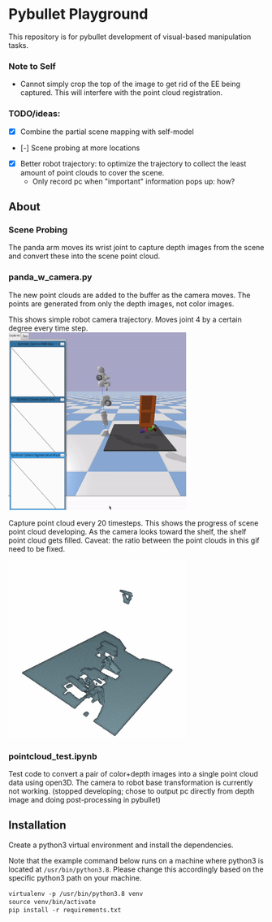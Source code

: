 # Pybullet Playground

This repository is for pybullet development of visual-based manipulation tasks.

### Note to Self
- Cannot simply crop the top of the image to get rid of the EE being captured. This will interfere with the point cloud registration.

### TODO/ideas:
- [x] Combine the partial scene mapping with self-model
- [-] Scene probing at more locations
- [x] Better robot trajectory: to optimize the trajectory to collect the least amount of point clouds to cover the scene.
    - Only record pc when "important" information pops up: how?

## About

### Scene Probing

The panda arm moves its wrist joint to capture depth images from the scene and convert these into the scene point cloud. 

### panda_w_camera.py

The new point clouds are added to the buffer as the camera moves. The points are generated from only the depth images, not color images.

This shows simple robot camera trajectory. Moves joint 4 by a certain degree every time step.
<img src="gifs/probing_movement.gif" width="350" height="350"/>

Capture point cloud every 20 timesteps. This shows the progress of scene point cloud developing. As the camera looks toward the shelf, the shelf point cloud gets filled. Caveat: the ratio between the point clouds in this gif need to be fixed.

<img src="gifs/pc_progress.gif" width="350" height="350"/>


### pointcloud_test.ipynb

Test code to convert a pair of color+depth images into a single point cloud data using open3D. The camera to robot base transformation is currently not working. (stopped developing; chose to output pc directly from depth image and doing post-processing in pybullet)

## Installation

Create a python3 virtual environment and install the dependencies.

Note that the example command below runs on a machine where python3 is located at ```/usr/bin/python3.8```. Please change this accordingly based on the specific python3 path on your machine.

```
virtualenv -p /usr/bin/python3.8 venv
source venv/bin/activate
pip install -r requirements.txt
```